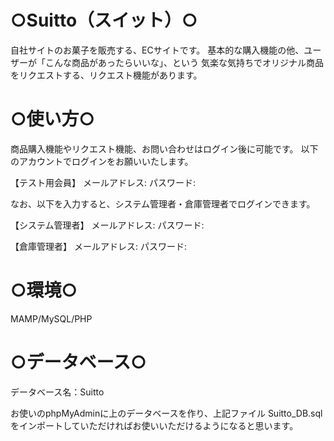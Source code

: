 # ○Suitto（スイット）○


自社サイトのお菓子を販売する、ECサイトです。
基本的な購入機能の他、ユーザーが「こんな商品があったらいいな」、という
気楽な気持ちでオリジナル商品をリクエストする、リクエスト機能があります。


# ○使い方○
商品購入機能やリクエスト機能、お問い合わせはログイン後に可能です。
以下のアカウントでログインをお願いいたします。

【テスト用会員】
メールアドレス:
パスワード:

なお、以下を入力すると、システム管理者・倉庫管理者でログインできます。

【システム管理者】
メールアドレス:
パスワード:

【倉庫管理者】
メールアドレス:
パスワード:


# ○環境○
MAMP/MySQL/PHP


# ○データベース○

データベース名：Suitto

お使いのphpMyAdminに上のデータベースを作り、上記ファイル Suitto_DB.sqlをインポートしていただければお使いいただけるようになると思います。
